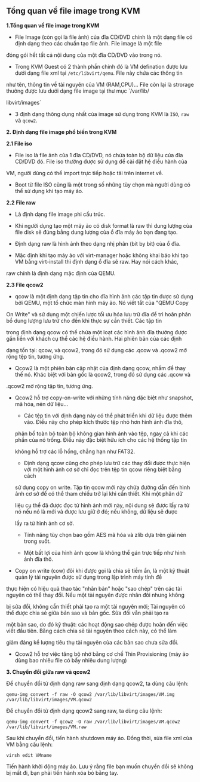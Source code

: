 ## **Tổng quan về file image trong KVM**

**1.Tổng quan về file image trong KVM**

- File Image (còn gọi là file ảnh) của đĩa CD/DVD chính là một dạng file có định dạng theo các chuẩn tạo file ảnh. File image là một file 

đóng gói hết tất cả nội dung của một đĩa CD/DVD vào trong nó. 

- Trong KVM Guest có 2 thành phần chính đó là VM defination được lưu dưới dạng file xml tại `/etc/libvirt/qemu`. File này chứa các thông tin 

như tên, thông tin về tài nguyên của VM (RAM,CPU)... File còn lại là strorage thường được lưu dưới dạng file image tại thư mục `/var/lib/

libvirt/images` 

- 3 định dạng thông dụng nhất của image sử dụng trong KVM là `ISO`, `raw` và `qcow2`.

**2. Định dạng file image phổ biến trong KVM**

**2.1 File iso**

- File iso là file ảnh của 1 đĩa CD/DVD, nó chứa toàn bộ dữ liệu của đía CD/DVD đó. File iso thường được sử dụng để cài đặt hệ điều hành của

VM, người dùng có thể import trực tiếp hoặc tải trên internet về. 

- Boot từ file ISO cũng là một trong số những tùy chọn mà người dùng có thể sử dụng khi tạo máy ảo. 

**2.2 File raw**

- Là định dạng file image phi cấu trúc.

- Khi người dụng tạo một máy ảo có disk format là raw thì dung lượng của file disk sẽ đúng bằng dung lượng của ổ đĩa máy ảo bạn đang tạo.

- Định dạng raw là hình ảnh theo dạng nhị phân (bit by bit) của ổ đĩa.

- Mặc định khi tạo máy ảo với virt-manager hoặc không khai báo khi tạo VM bằng virt-install thì định dạng ổ đĩa sẽ raw. Hay nói cách khác, 

raw chính là định dạng mặc định của QEMU.

**2.3 File qcow2**

- qcow là một định dạng tập tin cho đĩa hình ảnh các tập tin được sử dụng bởi QEMU, một tổ chức màn hình máy ảo. Nó viết tắt của "QEMU Copy 

On Write" và sử dụng một chiến lược tối ưu hóa lưu trữ đĩa để trì hoãn phân bổ dung lượng lưu trữ cho đến khi thực sự cần thiết. Các tập tin 

trong định dạng qcow có thể chứa một loạt các hình ảnh đĩa thường được gắn liền với khách cụ thể các hệ điều hành. Hai phiên bản của các định

dạng tồn tại: qcow, và qcow2, trong đó sử dụng các .qcow và .qcow2 mở rộng tệp tin, tương ứng.

- Qcow2 là một phiên bản cập nhật của định dạng qcow, nhắm để thay thế nó. Khác biệt với bản gốc là qcow2, trong đó sử dụng các .qcow và 

.qcow2 mở rộng tập tin, tương ứng. 

- Qcow2 hỗ trợ copy-on-write với những tính năng đặc biệt như snapshot, mã hóa, nén dữ liệu...

  - Các tệp tin với định dạng này có thể phát triển khi dữ liệu được thêm vào. Điều này cho phép kích thước tệp nhỏ hơn hình ảnh đĩa thô, 

  phân bổ toàn bộ toàn bộ không gian hình ảnh vào tệp, ngay cả khi các phần của nó trống. Điều này đặc biệt hữu ích cho các hệ thống tập tin 

  không hỗ trợ các lỗ hổng, chẳng hạn như FAT32.

  - Định dạng qcow cũng cho phép lưu trữ các thay đổi được thực hiện với một hình ảnh cơ sở chỉ đọc trên tệp tin qcow riêng biệt bằng cách

  sử dụng copy on write. Tập tin qcow mới này chứa đường dẫn đến hình ảnh cơ sở để có thể tham chiếu trở lại khi cần thiết. Khi một phân dữ 

  liệu cụ thể đã được đọc từ hình ảnh mới này, nội dung sẽ được lấy ra từ nó nếu nó là mới và được lưu giữ ở đó; nếu không, dữ liệu sẽ được 

  lấy ra từ hình ảnh cơ sở.

  - Tính năng tùy chọn bao gồm AES mã hóa và zlib dựa trên giải nén trong suốt. 

  - Một bất lợi của hình ảnh qcow là không thể gán trực tiếp như hình ảnh đĩa thô. 

 - Copy on write (cow) đôi khi được gọi là chia sẻ tiềm ẩn, là một kỹ thuật quản lý tài nguyên được sử dụng trong lập trình máy tính để 

 thực hiện có hiệu quả thao tác "nhân bản" hoặc "sao chép" trên các tài nguyên có thể thay đổi. Nếu một tài nguyên được nhân đôi nhưng không

 bị sửa đổi, không cần thiết phải tạo ra một tài nguyên mới; Tài nguyên có thể được chia sẻ giữa bản sao và bản gốc. Sửa đổi vẫn phải tạo ra 

 một bản sao, do đó kỹ thuật: các hoạt động sao chép được hoãn đến việc viết đầu tiên. Bằng cách chia sẻ tài nguyên theo cách này, có thể làm

 giảm đáng kể lượng tiêu thụ tài nguyên của các bản sao chưa sửa đổi. 

 - Qcow2 hỗ trợ việc tăng bộ nhớ bằng cơ chế Thin Provisioning (máy ảo dùng bao nhiêu file có bấy nhiêu dung lượng)

 **3. Chuyển đổi giữa raw và qcow2**

Để chuyển đổi từ định dạng raw sang định dạng qcow2, ta dùng câu lệnh:

```
qemu-img convert -f raw -O qcow2 /var/lib/libvirt/images/VM.img /var/lib/libvirt/images/VM.qcow2
```

Để chuyển đổi từ định dạng qcow2 sang raw, ta dùng câu lệnh:

```
qemu-img convert -f qcow2 -O raw /var/lib/libvirt/images/VM.qcow2 /var/lib/libvirt/images/VM.raw
```

Sau khi chuyển đổi, tiến hành shutdown máy ảo. Đồng thời, sửa file xml của VM bằng câu lệnh:

```
virsh edit VMname
```

Tiến hành khởi động máy ảo. Lưu ý rằng file bạn muốn chuyển đổi sẽ không bị mất đi, bạn phải tiến hành xóa bỏ bằng tay.

